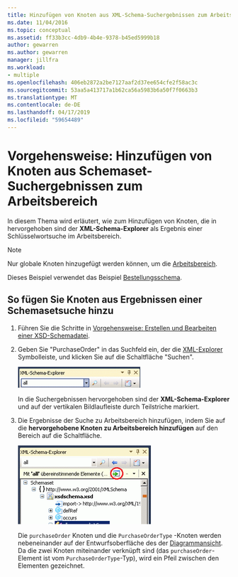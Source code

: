 ```yaml
---
title: Hinzufügen von Knoten aus XML-Schema-Suchergebnissen zum Arbeitsbereich
ms.date: 11/04/2016
ms.topic: conceptual
ms.assetid: ff33b3cc-4db9-4b4e-9378-b45ed5999b18
author: gewarren
ms.author: gewarren
manager: jillfra
ms.workload:
- multiple
ms.openlocfilehash: 406eb2872a2be7127aaf2d37ee654cfe2f58ac3c
ms.sourcegitcommit: 53aa5a413717a1b62ca56a5983b6a50f7f0663b3
ms.translationtype: MT
ms.contentlocale: de-DE
ms.lasthandoff: 04/17/2019
ms.locfileid: "59654489"
---
```

# <a name="how-to-add-schema-set-search-result-nodes-to-the-workspace"></a>Vorgehensweise: Hinzufügen von Knoten aus Schemaset-Suchergebnissen zum Arbeitsbereich

In diesem Thema wird erläutert, wie zum Hinzufügen von Knoten, die in hervorgehoben sind der **XML-Schema-Explorer** als Ergebnis einer Schlüsselwortsuche im Arbeitsbereich.

> [!NOTE]
> Nur globale Knoten hinzugefügt werden können, um die [Arbeitsbereich](../xml-tools/xml-schema-designer-workspace.md).

 Dieses Beispiel verwendet das Beispiel [Bestellungsschema](../xml-tools/sample-xsd-file-purchase-order-schema.md).

## <a name="to-add-schema-set-result-nodes"></a>So fügen Sie Knoten aus Ergebnissen einer Schemasetsuche hinzu

1.  Führen Sie die Schritte in [Vorgehensweise: Erstellen und Bearbeiten einer XSD-Schemadatei](../xml-tools/how-to-create-and-edit-an-xsd-schema-file.md).

2.  Geben Sie "PurchaseOrder" in das Suchfeld ein, der die [XML-Explorer](../xml-tools/xml-schema-explorer.md) Symbolleiste, und klicken Sie auf die Schaltfläche "Suchen".

     ![Schlüsselwortsuche im XML-Schema-Explorer](../xml-tools/media/schemaexplorersearch.gif)

     In die Suchergebnissen hervorgehoben sind der **XML-Schema-Explorer** und auf der vertikalen Bildlaufleiste durch Teilstriche markiert.

3.  Die Ergebnisse der Suche zu Arbeitsbereich hinzufügen, indem Sie auf die **hervorgehobene Knoten zu Arbeitsbereich hinzufügen** auf den Bereich auf die Schaltfläche.

     ![Suchergebnis im XML-Schema-Explorer](../xml-tools/media/schemaexplorersearchresult.gif)

     Die `purchaseOrder` Knoten und die `PurchaseOrderType` -Knoten werden nebeneinander auf der Entwurfsoberfläche des der [Diagrammansicht](../xml-tools/graph-view.md). Da die zwei Knoten miteinander verknüpft sind (das `purchaseOrder`-Element ist vom `PurchaseOrderType`-Typ), wird ein Pfeil zwischen den Elementen gezeichnet.